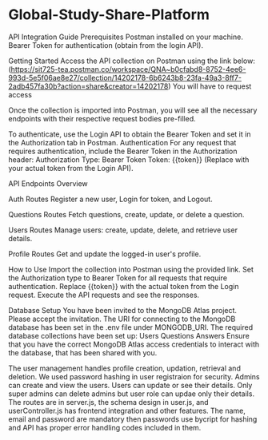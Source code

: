 # Global-Study-Share-Platform

API Integration Guide
Prerequisites
Postman installed on your machine.
Bearer Token for authentication (obtain from the login API).

Getting Started
Access the API collection on Postman using the link below:
(https://sit725-tea.postman.co/workspace/QNA~b0cfabd8-8752-4ee6-993d-5e5f06ae8e27/collection/14202178-6b6243b8-23fa-49a3-8ff7-2adb457fa30b?action=share&creator=14202178)
You will have to request access

Once the collection is imported into Postman, you will see all the necessary endpoints with their respective request bodies pre-filled.

To authenticate, use the Login API to obtain the Bearer Token and set it in the Authorization tab in Postman.
Authentication
For any request that requires authentication, include the Bearer Token in the Authorization header:
Authorization Type: Bearer Token
Token: {{token}} (Replace with your actual token from the Login API).

API Endpoints Overview

Auth Routes
Register a new user, Login for token, and Logout.

Questions Routes
Fetch questions, create, update, or delete a question.

Users Routes
Manage users: create, update, delete, and retrieve user details.

Profile Routes
Get and update the logged-in user's profile.

How to Use
Import the collection into Postman using the provided link.
Set the Authorization type to Bearer Token for all requests that require authentication.
Replace {{token}} with the actual token from the Login request.
Execute the API requests and see the responses.

Database Setup
You have been invited to the MongoDB Atlas project. Please accept the invitation.
The URI for connecting to the MongoDB database has been set in the .env file under MONGODB_URI.
The required database collections have been set up:
Users
Questions
Answers
Ensure that you have the correct MongoDB Atlas access credentials to interact with the database, that has been shared with you.

The user management handles profile creation, updation, retrieval and deletion. We used password hashing in user registraion for security. Admins can create and view the users. Users can update or see their details. Only super admins can delete admins but user role can updae only their details. 
The routes are in server.js, the schema design in user.js, and userController.js has frontend integration and other features. The name, email and password are mandatory then passwords use bycript for hashing and API has proper error handling codes included in them. 